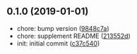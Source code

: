 ## 0.1.0 (2019-01-01)

* chore: bump version ([9848c7a](https://github.com/hcysunyang/sao-hcy-nm/commit/9848c7a))
* chore: supplement README ([213552d](https://github.com/hcysunyang/sao-hcy-nm/commit/213552d))
* init: initial commit ([c37c540](https://github.com/hcysunyang/sao-hcy-nm/commit/c37c540))



